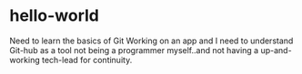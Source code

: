 # hello-world
Need to learn the basics of Git
Working on an app and I need to understand Git-hub as a tool not being a programmer myself..and not having a up-and-working tech-lead for continuity.
